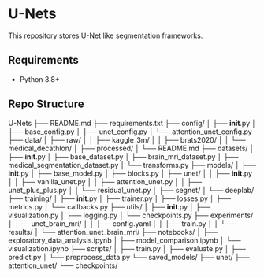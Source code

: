 # U-Nets
This repository stores U-Net like segmentation frameworks.

## Requirements
- Python 3.8+


## Repo Structure
U-Nets
├── README.md
├── requirements.txt
├── config/
│   ├── __init__.py
│   ├── base_config.py
│   ├── unet_config.py
│   └── attention_unet_config.py
├── data/
│   ├── raw/
│   │   ├── kaggle_3m/
│   │   ├── brats2020/
│   │   └── medical_decathlon/
│   ├── processed/
│   └── README.md
├── datasets/
│   ├── __init__.py
│   ├── base_dataset.py
│   ├── brain_mri_dataset.py
│   ├── medical_segmentation_dataset.py
│   └── transforms.py
├── models/
│   ├── __init__.py
│   ├── base_model.py
│   ├── blocks.py
│   ├── unet/
│   │   ├── __init__.py
│   │   ├── vanilla_unet.py
│   │   ├── attention_unet.py
│   │   ├── unet_plus_plus.py
│   │   └── residual_unet.py
│   ├── segnet/
│   └── deeplab/
├── training/
│   ├── __init__.py
│   ├── trainer.py
│   ├── losses.py
│   ├── metrics.py
│   └── callbacks.py
├── utils/
│   ├── __init__.py
│   ├── visualization.py
│   ├── logging.py
│   └── checkpoints.py
├── experiments/
│   ├── unet_brain_mri/
│   │   ├── config.yaml
│   │   ├── train.py
│   │   └── results/
│   └── attention_unet_brain_mri/
├── notebooks/
│   ├── exploratory_data_analysis.ipynb
│   ├── model_comparison.ipynb
│   └── visualization.ipynb
├── scripts/
│   ├── train.py
│   ├── evaluate.py
│   ├── predict.py
│   └── preprocess_data.py
└── saved_models/
    ├── unet/
    ├── attention_unet/
    └── checkpoints/